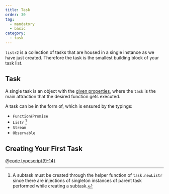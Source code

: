 ```yaml
---
title: Task
order: 30
tag:
  - mandatory
  - basic
category:
  - task
---
```


`listr2` is a collection of tasks that are housed in a single instance as we have just created. Therefore the task is the smallest building block of your task list.

<!-- more -->

## Task

A single task is an object with the [given properties](/api/interfaces/ListrTask.html#properties), where the `task` is the main attraction that the desired function gets executed.

A task can be in the form of, which is ensured by the typings:

- `Function`/`Promise`
- `Listr` [^subtasks]
- `Stream`
- `Observable`

[^subtasks]: A subtask must be created through the helper function of `task.newListr` since there are injections of singleton instances of parent task performed while creating a subtask.

## Creating Your First Task

@[code typescript{9-14}](../../examples/docs/getting-started/task.ts)

